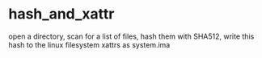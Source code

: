 # hash_and_xattr
open a directory, scan for a list of files, hash them with SHA512, write this hash to the linux filesystem xattrs as system.ima
